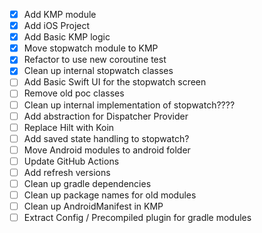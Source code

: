 - [x] Add KMP module
- [x] Add iOS Project
- [x] Add Basic KMP logic
- [x] Move stopwatch module to KMP
- [x] Refactor to use new coroutine test
- [x] Clean up internal stopwatch classes
- [ ] Add Basic Swift UI for the stopwatch screen
- [ ] Remove old poc classes
- [ ] Clean up internal implementation of stopwatch????
- [ ] Add abstraction for Dispatcher Provider
- [ ] Replace Hilt with Koin
- [ ] Add saved state handling to stopwatch?
- [ ] Move Android modules to android folder
- [ ] Update GitHub Actions
- [ ] Add refresh versions
- [ ] Clean up gradle dependencies
- [ ] Clean up package names for old modules
- [ ] Clean up AndroidManifest in KMP
- [ ] Extract Config / Precompiled plugin for gradle modules
